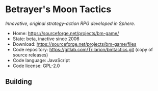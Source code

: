 # Betrayer's Moon Tactics

_Innovative, original strategy-action RPG developed in Sphere._

- Home: https://sourceforge.net/projects/bm-game/
- State: beta, inactive since 2006
- Download: https://sourceforge.net/projects/bm-game/files
- Code repository: https://gitlab.com/Trilarion/bmtactics.git (copy of source releases)
- Code language: JavaScript
- Code license: GPL-2.0

## Building

